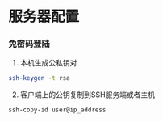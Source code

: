 # 服务器配置

### 免密码登陆

1. 本机生成公私钥对

  ```bash
  ssh-keygen -t rsa
  ```

2. 客户端上的公钥复制到SSH服务端或者主机

  ```bash
  ssh-copy-id user@ip_address
  ```


